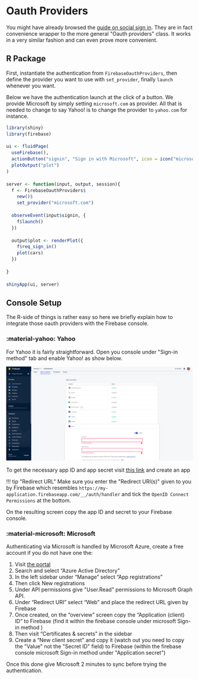 # Oauth Providers

You might have already browsed the [guide on social sign in](/auth/social.md). They are in fact convenience wrapper to the more general "Oauth providers" class. It works in a very similar fashion and can even prove more convenient.

## R Package

First, instantiate the authentication from `FirebaseOauthProviders`, then define the provider you want to use with `set_provider`, finally `launch` whenever you want.

Below we have the authentication launch at the click of a button. We provide Microsoft by simply setting `microsoft.com` as provider. All that is needed to change to say Yahoo! is to change the provider to `yahoo.com` for instance.

```r
library(shiny)
library(firebase)

ui <- fluidPage(
  useFirebase(),
  actionButton("signin", "Sign in with Microsoft", icon = icon("microsoft")),
  plotOutput("plot")
)

server <- function(input, output, session){
  f <- FirebaseOauthProviders$
    new()$
    set_provider("microsoft.com")

  observeEvent(input$signin, {
    f$launch()
  })

  output$plot <- renderPlot({
    f$req_sign_in()
    plot(cars)
  })
  
}

shinyApp(ui, server)
```

## Console Setup

The R-side of things is rather easy so here we briefly explain how to integrate those oauth providers with the Firebase console.

### :material-yahoo: Yahoo

For Yahoo it is fairly straightforward. Open you console under "Sign-in method" tab and enable Yahoo! as show below. 

![](firebase_yahoo.png)

To get the necessary app ID and app secret visit [this link](https://developer.yahoo.com/apps/create/) and create an app 


!!! tip "Redirect URL"
    Make sure you enter the "Redirect URI(s)" given to you by Firebase which resembles 
    `https://my-application.firebaseapp.com/__/auth/handler` 
    and tick the `OpenID Connect Permissions` at the bottom.

On the resulting screen copy the app ID and secret to your Firebase console.

### :material-microsoft: Microsoft

Authenticating via Microsoft is handled by Microsoft Azure, create a free account if you do not have one the:

1. Visit [the portal](https://portal.azure.com/)
2. Search and select “Azure Active Directory”
3. In the left sidebar under “Manage” select “App registrations”
4. Then click New registrations
5. Under API permissions give "User.Read" permissions to Microsoft Graph API.
6. Under “Redirect URI” select “Web” and place the redirect URL given by Firebase
7. Once created, on the “overview” screen copy the “Application (client) ID” to
Firebase (find it within the firebase console under microsoft Sign-in method )
8. Then visit “Certificates & secrets” in the sidebar
9. Create a “New client secret” and copy it (watch out you need to copy the
"Value" not the "Secret ID" field) to Firebase (within the firebase console
microsoft Sign-in method under "Application secret")

Once this done give Microsoft 2 minutes to sync before trying the authentication.

